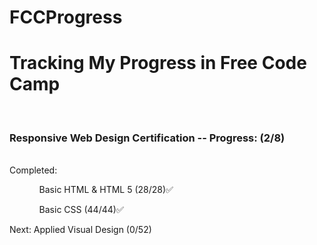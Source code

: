 # FCCProgress
<h1><strong> Tracking My Progress in Free Code Camp </strong></h1> <br> 
<h3> Responsive Web Design Certification -- Progress: (2/8) </h3> <br>
Completed: <br>
<ul>
  <ol> Basic HTML & HTML 5 (28/28)✅ </ol>
  <ol> Basic CSS (44/44)✅ </ol>
</ul>
Next: Applied Visual Design (0/52)
